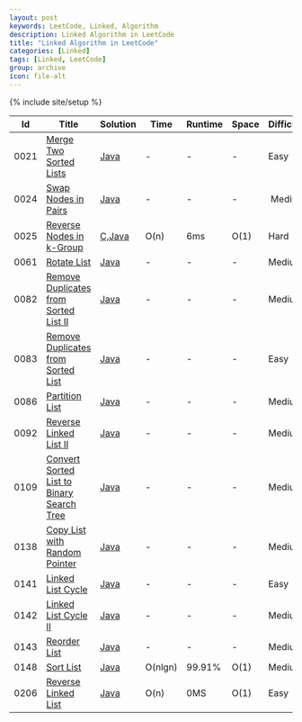 ```yaml
---
layout: post
keywords: LeetCode, Linked, Algorithm
description: Linked Algorithm in LeetCode
title: "Linked Algorithm in LeetCode"
categories: [Linked]
tags: [Linked, LeetCode]
group: archive
icon: file-alt
---
```

{% include site/setup %}

|Id  | Title  | Solution   | Time | Runtime |  Space | Difficulty  | Catagory|
 ------------ | ------------ | ------------ | ------------ | ------------ | ------------ | ------------ | ------------
|0021|[Merge Two Sorted Lists](https://leetcode.com/problems/merge-two-sorted-lists/) | [Java](https://e.srl/leetcode-21/)  | - |-| - |  Easy |Linked|
|0024|[Swap Nodes in Pairs](https://leetcode.com/problems/swap-nodes-in-pairs/) | [Java](https://e.srl/leetcode-24/)  | - |-| - |  Medium |Linked|
|0025|[Reverse Nodes in k-Group](https://leetcode.com/problems/reverse-nodes-in-k-group) | [C,Java](https://e.srl/leetcode-25/)  | O(n) |6ms| O(1)  |  Hard |Linked|
|0061|[Rotate List](https://leetcode.com/problems/rotate-list/) | [Java](https://e.srl/leetcode-61/)  |-|-|-|  Medium |Linked|
|0082|[Remove Duplicates from Sorted List II](https://leetcode.com/problems/remove-duplicates-from-sorted-list-ii) | [Java](https://e.srl/leetcode-82/)  |-|-|-|  Medium |Linked|
|0083|[Remove Duplicates from Sorted List](https://leetcode.com/problems/remove-duplicates-from-sorted-list/) | [Java](https://e.srl/leetcode-83/)  |-|-|-|  Easy |Linked|
|0086|[Partition List](https://leetcode.com/problems/partition-list/) | [Java](https://e.srl/leetcode-86/)  |-|-|-|  Medium |Linked|
|0092|[Reverse Linked List II](https://leetcode.com/problems/reverse-linked-list-ii) | [Java](https://e.srl/leetcode-92/)  |-|-|-|  Medium |Linked|
|0109|[Convert Sorted List to Binary Search Tree](https://leetcode.com/problems/convert-sorted-list-to-binary-search-tree) | [Java](https://e.srl/leetcode-109/)  |-|-|-|  Medium |Linked|
|0138|[Copy List with Random Pointer](https://leetcode.com/problems/copy-list-with-random-pointer) | [Java](https://e.srl/leetcode-138/)  |-|-|-|  Medium |Linked|
|0141|[Linked List Cycle](https://leetcode.com/problems/linked-list-cycle/) | [Java](https://e.srl/leetcode-141/)  |-|-|-|  Easy |Linked|
|0142|[Linked List Cycle II](https://leetcode.com/problems/linked-list-cycle-ii/) | [Java](https://e.srl/leetcode-142/)  |-|-|-|  Medium |Linked|
|0143|[Reorder List](https://leetcode.com/problems/reorder-list/) | [Java](https://e.srl/leetcode-143/)  |-|-|-|  Medium |Linked|
|0148|[Sort List](https://leetcode.com/problems/sort-list/) | [Java](https://e.srl/leetcode-148/)  | O(nlgn) |99.91%| O(1)  |  Medium |Linked|
|0206|[Reverse Linked List](https://leetcode.com/problems/reverse-linked-list) | [Java](https://e.srl/leetcode-206/)  | O(n) |0MS| O(1)  |  Easy |Linked|






